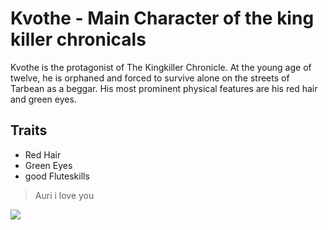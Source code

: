 # Kvothe - Main Character of the king killer chronicals
Kvothe is the protagonist of The Kingkiller Chronicle. At the young age of twelve, he is orphaned and forced to survive alone on the streets of Tarbean as a beggar. His most prominent physical features are his red hair and green eyes.

## Traits
 * Red Hair
 * Green Eyes
 * good Fluteskills
 
 > Auri i love you
 
<img src="https://1.bp.blogspot.com/-XCt843lmLQw/U0ai3f4xp9I/AAAAAAAADMs/srYLARU55Ow/s1600/Kvothe-_Lute_&_Seicere.jpg"/>